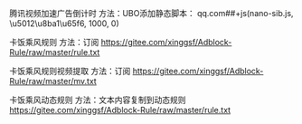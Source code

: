 腾讯视频加速广告倒计时
方法：UBO添加静态脚本：
qq.com##+js(nano-sib.js, \u5012\u8ba1\u65f6, 1000, 0)

卡饭乘风规则
方法：订阅
https://gitee.com/xinggsf/Adblock-Rule/raw/master/rule.txt

卡饭乘风规则视频提取
方法：订阅
https://gitee.com/xinggsf/Adblock-Rule/raw/master/mv.txt

卡饭乘风动态规则
方法：文本内容复制到动态规则
https://gitee.com/xinggsf/Adblock-Rule/raw/master/rule.txt